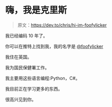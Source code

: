 # 嗨，我是克里斯

> 原文：<https://dev.to/chris/hi-im-foofylicker>

我已经编码 10 年了。

你可以在推特上找到我，我的名字是 [@foofylicker](https://twitter.com/foofylicker)

我住在英国。

我为国民保健署工作。

我主要用这些语言编程:Python，C#。

我目前正在学习更多的东西。

很高兴见到你。